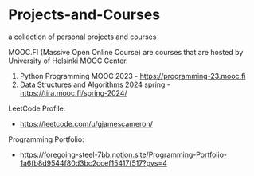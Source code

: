 # Projects-and-Courses
a collection of personal projects and courses

MOOC.FI (Massive Open Online Course)
  are courses that are hosted by University of Helsinki MOOC Center.
  
  1. Python Programming MOOC 2023 - https://programming-23.mooc.fi
  2. Data Structures and Algorithms 2024 spring - https://tira.mooc.fi/spring-2024/

LeetCode Profile:
- https://leetcode.com/u/gjamescameron/

Programming Portfolio:
- https://foregoing-steel-7bb.notion.site/Programming-Portfolio-1a6fb8d9544f80d3bc2ccef15417f517?pvs=4
